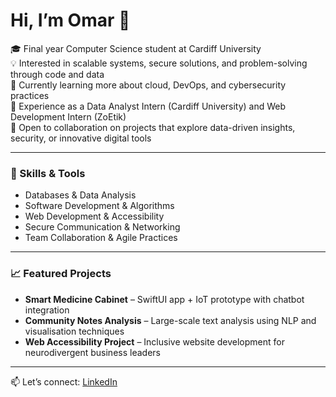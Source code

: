 

# Hi, I’m Omar 👋  

🎓 Final year Computer Science student at Cardiff University  
💡 Interested in scalable systems, secure solutions, and problem-solving through code and data  
🌱 Currently learning more about cloud, DevOps, and cybersecurity practices  
💼 Experience as a Data Analyst Intern (Cardiff University) and Web Development Intern (ZoEtik)  
🤝 Open to collaboration on projects that explore data-driven insights, security, or innovative digital tools  

---

### 🔧 Skills & Tools
- Databases & Data Analysis  
- Software Development & Algorithms  
- Web Development & Accessibility  
- Secure Communication & Networking  
- Team Collaboration & Agile Practices  

---

### 📈 Featured Projects
- **Smart Medicine Cabinet** – SwiftUI app + IoT prototype with chatbot integration  
- **Community Notes Analysis** – Large-scale text analysis using NLP and visualisation techniques  
- **Web Accessibility Project** – Inclusive website development for neurodivergent business leaders  

---

📫 Let’s connect: [LinkedIn]([https://www.linkedin.com/in/omar-elmi)  
